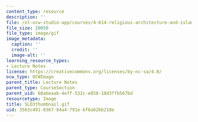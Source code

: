 ```yaml
---
content_type: resource
description: ''
file: /ol-ocw-studio-app/courses/4-614-religious-architecture-and-islamic-cultures-fall-2002/3563c491036784a4791ebf6a626b218e_SLD3thumbnail.gif
file_size: 20050
file_type: image/gif
image_metadata:
  caption: ''
  credit: ''
  image-alt: ''
learning_resource_types:
- Lecture Notes
license: https://creativecommons.org/licenses/by-nc-sa/4.0/
ocw_type: OCWImage
parent_title: Lecture Notes
parent_type: CourseSection
parent_uid: 68abeaab-4eff-532c-e858-18d3ffb567bd
resourcetype: Image
title: SLD3thumbnail.gif
uid: 3563c491-0367-84a4-791e-bf6a626b218e
---
```

